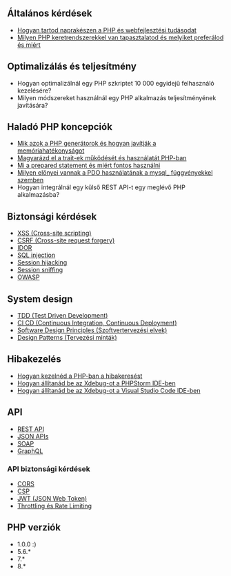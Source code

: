## Általános kérdések

- [Hogyan tartod naprakészen a PHP és webfejlesztési tudásodat](Általános%20kérdések/Hogyan%20tartod%20naprakészen%20a%20PHP%20és%20webfejlesztési%20tudásodat.md)
- [Milyen PHP keretrendszerekkel van tapasztalatod és melyiket preferálod és miért](Általános%20kérdések/Milyen%20PHP%20keretrendszerekkel%20van%20tapasztalatod%20és%20melyiket%20preferálod%20és%20miért.md)
## Optimalizálás és teljesítmény

- Hogyan optimalizálnál egy PHP szkriptet 10 000 egyidejű felhasználó kezelésére?
- Milyen módszereket használnál egy PHP alkalmazás teljesítményének javítására?
## Haladó PHP koncepciók

- [Mik azok a PHP generátorok és hogyan javítják a memóriahatékonyságot](PHP%20haladó/Mik%20azok%20a%20PHP%20generátorok%20és%20hogyan%20javítják%20a%20memóriahatékonyságot.md)
- [Magyarázd el a trait-ek működését és használatát PHP-ban](PHP%20haladó/Magyarázd%20el%20a%20trait-ek%20működését%20és%20használatát%20PHP-ban.md)
- [Mi a prepared statement és miért fontos használni](PHP%20haladó/Mi%20a%20prepared%20statement%20és%20miért%20fontos%20használni.md)
- [Milyen előnyei vannak a PDO használatának a mysql_ függvényekkel szemben](PHP%20haladó/Milyen%20előnyei%20vannak%20a%20PDO%20használatának%20a%20mysql_%20függvényekkel%20szemben.md)
- Hogyan integrálnál egy külső REST API-t egy meglévő PHP alkalmazásba?
## Biztonsági kérdések

- [XSS (Cross-site scripting)](Biztonsági%20kérdések/XSS%20(Cross-site%20scripting).md)
- [CSRF (Cross-site request forgery)](Biztonsági%20kérdések/CSRF%20(Cross-site%20request%20forgery).md)
- [IDOR](Biztonsági%20kérdések/IDOR.md)
- [SQL injection](Biztonsági%20kérdések/SQL%20injection.md)
- [Session hijacking](Biztonsági%20kérdések/Session%20hijacking.md)
- [Session sniffing](Biztonsági%20kérdések/Session%20sniffing.md)
- [OWASP](Biztonsági%20kérdések/OWASP.md)
## System design

- [TDD (Test Driven Development)](System%20design/TDD%20(Test%20Driven%20Development).md)
- [CI CD (Continuous Integration, Continuous Deployment)](System%20design/CI%20CD%20(Continuous%20Integration,%20Continuous%20Deployment).md)
- [Software Design Principles (Szoftvertervezési elvek)](System%20design/Software%20Design%20Principles%20(Szoftvertervezési%20elvek).md)
- [Design Patterns (Tervezési minták)](System%20design/Design%20Patterns%20(Tervezési%20minták).md)
## Hibakezelés

- [Hogyan kezelnéd a PHP-ban a hibakeresést](Hibakezelés/Hogyan%20kezelnéd%20a%20PHP-ban%20a%20hibakeresést.md)
- [Hogyan állítanád be az Xdebug-ot a PHPStorm IDE-ben](Hibakezelés/Hogyan%20állítanád%20be%20az%20Xdebug-ot%20a%20PHPStorm%20IDE-ben.md)
- [Hogyan állítanád be az Xdebug-ot a Visual Studio Code IDE-ben](Hibakezelés/Hogyan%20állítanád%20be%20az%20Xdebug-ot%20a%20Visual%20Studio%20Code%20IDE-ben.md)
## API

- [REST API](API/REST%20API.md)
- [JSON APIs](API/JSON%20APIs.md)
- [SOAP](API/SOAP.md)
- [GraphQL](API/GraphQL.md)
### API biztonsági kérdések

- [CORS](API/CORS.md)
- [CSP](API/CSP.md)
- [JWT (JSON Web Token)](API/JWT%20(JSON%20Web%20Token).md)
- [Throttling és Rate Limiting](API/Throttling%20és%20Rate%20Limiting.md)
## PHP verziók

- 1.0.0 :)
- 5.6.*
- 7.*
- 8.*